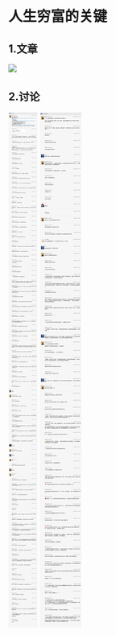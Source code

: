 # 人生穷富的关键

## 1.文章

![](./images/1_3.jpg)

## 2.讨论

![](./images/d_1_3_1.jpg)
![](./images/d_1_3_2.jpg)
